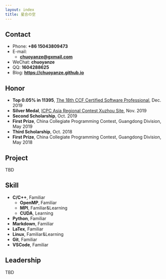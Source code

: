 ```yaml
---
layout: index
title: 星合の空
---
```

## Contact

- Phone: **+86 15043809473**
- E-mail:
  - **chuoyanze@gxmail.com**
- WeChat: **chuoyanze**
- QQ: **1604288625**
- Blog: **<https://chuoyanze.github.io>**

## Honor

- **Top 0.05% in 11395**, [The 18th CCF Certified Software Professional](https://wu-kan.github.io/posts/acm/%E9%A2%98%E8%A7%A3/%E7%AC%AC%E5%8D%81%E5%85%AB%E6%AC%A1CCF%E8%AE%A1%E7%AE%97%E6%9C%BA%E8%BD%AF%E4%BB%B6%E8%83%BD%E5%8A%9B%E8%AE%A4%E8%AF%81), Dec. 2019
- **Silver Medal**, [ICPC Asia Regional Contest Xuzhou Site](https://wu-kan.github.io/posts/acm/%E5%86%8D%E8%A7%81-%E7%AE%97%E6%B3%95%E7%AB%9E%E8%B5%9B), Nov. 2019
- **Second Scholarship**, Oct. 2019
- **First Prize**, China Collegiate Programming Contest, Guangdong Division, May 2019
- **Third Scholarship**, Oct. 2018
- **First Prize**, China Collegiate Programming Contest, Guangdong Division, May 2018

## Project

TBD

## Skill

- **C/C++**, Familiar
  - **OpenMP**, Familiar
  - **MPI**, Familiar&Learning
  - **CUDA**, Learning
- **Python**, Familiar
- **Markdown**, Familiar
- **LaTex**, Familiar
- **Linux**, Familiar&Learning
- **Git**, Familiar
- **VSCode**, Familiar

## Leadership

TBD
